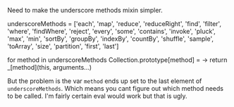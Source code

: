 Need to make the underscore methods mixin simpler.

underscoreMethods = ['each', 'map', 'reduce', 'reduceRight', 'find', 'filter', 'where', 'findWhere', 'reject',
                     'every', 'some', 'contains', 'invoke', 'pluck', 'max', 'min', 'sortBy', 'groupBy', 'indexBy',
                     'countBy', 'shuffle', 'sample', 'toArray', 'size', 'partition', 'first', 'last']

for method in underscoreMethods
  Collection.prototype[method] = ->
    return _[method](this, arguments...)

But the problem is the var `method` ends up set to the last element of `underscoreMethods`. Which means you cant
figure out which method needs to be called. I'm fairly certain eval would work but that is ugly.
